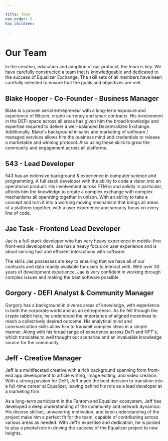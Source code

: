 ```yaml
---

title: Team
nav_order: 5
has_children:

---
```


# Our Team

In the creation, education and adoption of our protocol, the team is key. We have carefully constructed a team that is knowledgeable and dedicated to the success of Equalizer Exchange. The skill sets of all members have been carefully selected to ensure that the goals and objectives are met.

## Blake Hooper - Co-Founder - Business Manager

Blake is a proven serial entrepreneur with a long-term exposure and experience of Bitcoin, crypto currency and smart contracts. His involvement in the DEFI space across all areas has given him the broad knowledge and expertise required to deliver a well-balanced Decentralized Exchange.
Additionally, Blake's background in sales and marketing of software / managed services allows him the business mind and credentials to release a marketable and winning protocol. Also using these skills to grow the community and engagement across all platforms.

## 543 - Lead Developer

543 has an extensive background & experience in computer science and programming. A full stack developer with the ability to code a vision into an operational product. His involvement across FTM in and solidly in particular, affords him the knowledge to create a complex exchange with complex mechanisms all operating together in unison.
With an ability to take a concept and turn it into a working moving mechanism that brings all areas of a platform together, with a user experience and security focus on every line of code.

## Jae Task - Frontend Lead Developer

Jae is a full-stack developer who has very heavy experience in mobile-first front-end development. Jae has a heavy focus on user experience and is about serving fast and efficient interactions with software.

The skills Jae possesses are key to ensuring that we have all of our contracts and data readily available for users to interact with. With over 30 years of development experience, Jae is very confident in working through complex issues and making the best software possible.

## Gorgory - DEFI Analyst & Community Manager

Gorgory has a background in diverse areas of knowledge, with experience in both the corporate world and as an entrepreneur. As he fell through the crypto rabbit hole, he understood the importance of aligned incentives to reach a collectively desired outcome. His analytical mind and communication skills allow him to transmit complex ideas in a simple manner.
Along with his broad range of experience across DeFi and NFT's, which translates to well thought out scenarios and an invaluable knowledge source for the community.

## Jeff - Creative Manager

Jeff is a multifaceted creative with a rich background spanning from front-end app development to article writing, image editing, and video creation. With a strong passion for DeFi, Jeff made the bold decision to transition into a full-time career at Equalizer, leaving behind his role as a lead developer at a marketing firm

As a long-term participant in the Fantom and Equalizer ecosystem, Jeff has developed a deep understanding of the community and network dynamics. His diverse skillset, unwavering motivation, and keen understanding of the project make him a perfect fit for the team, capable of contributing across various areas as needed. With Jeff’s expertise and dedication, he is poised to play a pivotal role in driving the success of the Equalizer project to new heights.
